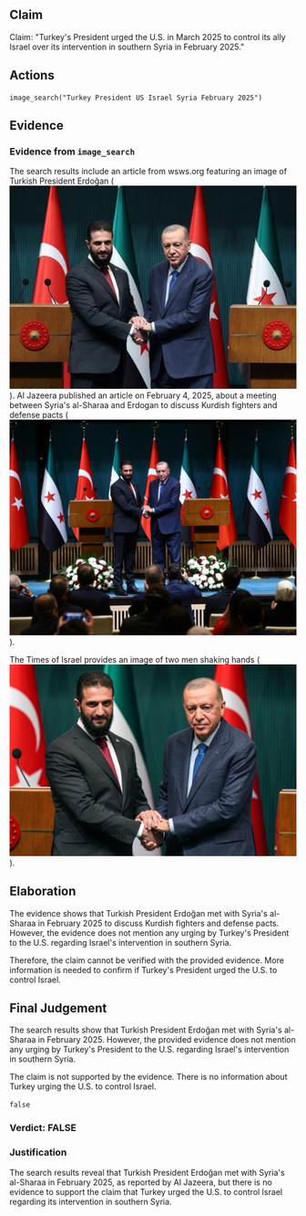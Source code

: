 ## Claim
Claim: "Turkey's President urged the U.S. in March 2025 to control its ally Israel over its intervention in southern Syria in February 2025."

## Actions
```
image_search("Turkey President US Israel Syria February 2025")
```

## Evidence
### Evidence from `image_search`
The search results include an article from wsws.org featuring an image of Turkish President Erdoğan (![image 7723](media/2025-08-29_22-01-1756504883-592529.jpg)). Al Jazeera published an article on February 4, 2025, about a meeting between Syria's al-Sharaa and Erdogan to discuss Kurdish fighters and defense pacts (![image 7724](media/2025-08-29_22-01-1756504883-842451.jpg)).

The Times of Israel provides an image of two men shaking hands (![image 7725](media/2025-08-29_22-01-1756504884-041172.jpg)).


## Elaboration
The evidence shows that Turkish President Erdoğan met with Syria's al-Sharaa in February 2025 to discuss Kurdish fighters and defense pacts. However, the evidence does not mention any urging by Turkey's President to the U.S. regarding Israel's intervention in southern Syria.

Therefore, the claim cannot be verified with the provided evidence. More information is needed to confirm if Turkey's President urged the U.S. to control Israel.


## Final Judgement
The search results show that Turkish President Erdoğan met with Syria's al-Sharaa in February 2025. However, the provided evidence does not mention any urging by Turkey's President to the U.S. regarding Israel's intervention in southern Syria.

The claim is not supported by the evidence. There is no information about Turkey urging the U.S. to control Israel.

`false`

### Verdict: FALSE

### Justification
The search results reveal that Turkish President Erdoğan met with Syria's al-Sharaa in February 2025, as reported by Al Jazeera, but there is no evidence to support the claim that Turkey urged the U.S. to control Israel regarding its intervention in southern Syria.
